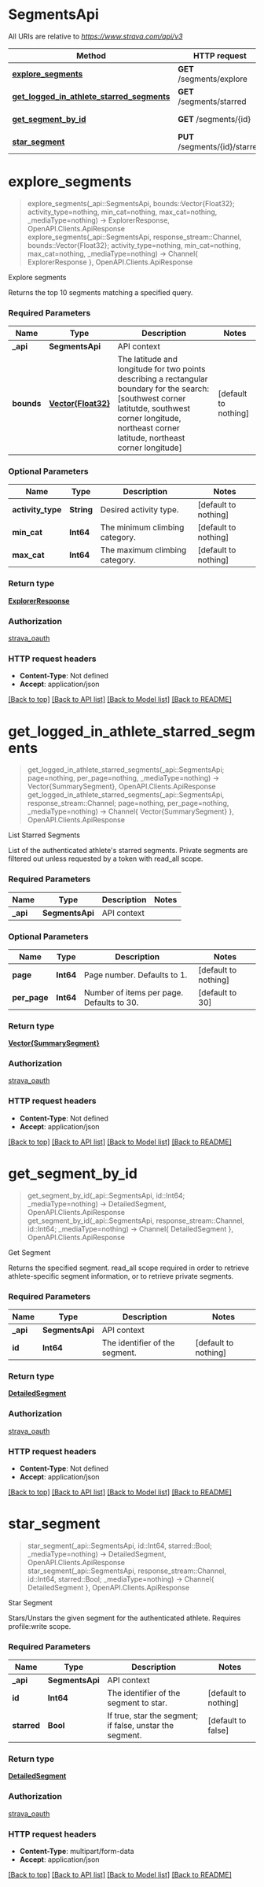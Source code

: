 # SegmentsApi

All URIs are relative to *https://www.strava.com/api/v3*

Method | HTTP request | Description
------------- | ------------- | -------------
[**explore_segments**](SegmentsApi.md#explore_segments) | **GET** /segments/explore | Explore segments
[**get_logged_in_athlete_starred_segments**](SegmentsApi.md#get_logged_in_athlete_starred_segments) | **GET** /segments/starred | List Starred Segments
[**get_segment_by_id**](SegmentsApi.md#get_segment_by_id) | **GET** /segments/{id} | Get Segment
[**star_segment**](SegmentsApi.md#star_segment) | **PUT** /segments/{id}/starred | Star Segment


# **explore_segments**
> explore_segments(_api::SegmentsApi, bounds::Vector{Float32}; activity_type=nothing, min_cat=nothing, max_cat=nothing, _mediaType=nothing) -> ExplorerResponse, OpenAPI.Clients.ApiResponse <br/>
> explore_segments(_api::SegmentsApi, response_stream::Channel, bounds::Vector{Float32}; activity_type=nothing, min_cat=nothing, max_cat=nothing, _mediaType=nothing) -> Channel{ ExplorerResponse }, OpenAPI.Clients.ApiResponse

Explore segments

Returns the top 10 segments matching a specified query.

### Required Parameters

Name | Type | Description  | Notes
------------- | ------------- | ------------- | -------------
 **_api** | **SegmentsApi** | API context | 
**bounds** | [**Vector{Float32}**](Float32.md)| The latitude and longitude for two points describing a rectangular boundary for the search: [southwest corner latitutde, southwest corner longitude, northeast corner latitude, northeast corner longitude] | [default to nothing]

### Optional Parameters

Name | Type | Description  | Notes
------------- | ------------- | ------------- | -------------
 **activity_type** | **String**| Desired activity type. | [default to nothing]
 **min_cat** | **Int64**| The minimum climbing category. | [default to nothing]
 **max_cat** | **Int64**| The maximum climbing category. | [default to nothing]

### Return type

[**ExplorerResponse**](ExplorerResponse.md)

### Authorization

[strava_oauth](../README.md#strava_oauth)

### HTTP request headers

 - **Content-Type**: Not defined
 - **Accept**: application/json

[[Back to top]](#) [[Back to API list]](../README.md#api-endpoints) [[Back to Model list]](../README.md#models) [[Back to README]](../README.md)

# **get_logged_in_athlete_starred_segments**
> get_logged_in_athlete_starred_segments(_api::SegmentsApi; page=nothing, per_page=nothing, _mediaType=nothing) -> Vector{SummarySegment}, OpenAPI.Clients.ApiResponse <br/>
> get_logged_in_athlete_starred_segments(_api::SegmentsApi, response_stream::Channel; page=nothing, per_page=nothing, _mediaType=nothing) -> Channel{ Vector{SummarySegment} }, OpenAPI.Clients.ApiResponse

List Starred Segments

List of the authenticated athlete's starred segments. Private segments are filtered out unless requested by a token with read_all scope.

### Required Parameters

Name | Type | Description  | Notes
------------- | ------------- | ------------- | -------------
 **_api** | **SegmentsApi** | API context | 

### Optional Parameters

Name | Type | Description  | Notes
------------- | ------------- | ------------- | -------------
 **page** | **Int64**| Page number. Defaults to 1. | [default to nothing]
 **per_page** | **Int64**| Number of items per page. Defaults to 30. | [default to 30]

### Return type

[**Vector{SummarySegment}**](SummarySegment.md)

### Authorization

[strava_oauth](../README.md#strava_oauth)

### HTTP request headers

 - **Content-Type**: Not defined
 - **Accept**: application/json

[[Back to top]](#) [[Back to API list]](../README.md#api-endpoints) [[Back to Model list]](../README.md#models) [[Back to README]](../README.md)

# **get_segment_by_id**
> get_segment_by_id(_api::SegmentsApi, id::Int64; _mediaType=nothing) -> DetailedSegment, OpenAPI.Clients.ApiResponse <br/>
> get_segment_by_id(_api::SegmentsApi, response_stream::Channel, id::Int64; _mediaType=nothing) -> Channel{ DetailedSegment }, OpenAPI.Clients.ApiResponse

Get Segment

Returns the specified segment. read_all scope required in order to retrieve athlete-specific segment information, or to retrieve private segments.

### Required Parameters

Name | Type | Description  | Notes
------------- | ------------- | ------------- | -------------
 **_api** | **SegmentsApi** | API context | 
**id** | **Int64**| The identifier of the segment. | [default to nothing]

### Return type

[**DetailedSegment**](DetailedSegment.md)

### Authorization

[strava_oauth](../README.md#strava_oauth)

### HTTP request headers

 - **Content-Type**: Not defined
 - **Accept**: application/json

[[Back to top]](#) [[Back to API list]](../README.md#api-endpoints) [[Back to Model list]](../README.md#models) [[Back to README]](../README.md)

# **star_segment**
> star_segment(_api::SegmentsApi, id::Int64, starred::Bool; _mediaType=nothing) -> DetailedSegment, OpenAPI.Clients.ApiResponse <br/>
> star_segment(_api::SegmentsApi, response_stream::Channel, id::Int64, starred::Bool; _mediaType=nothing) -> Channel{ DetailedSegment }, OpenAPI.Clients.ApiResponse

Star Segment

Stars/Unstars the given segment for the authenticated athlete. Requires profile:write scope.

### Required Parameters

Name | Type | Description  | Notes
------------- | ------------- | ------------- | -------------
 **_api** | **SegmentsApi** | API context | 
**id** | **Int64**| The identifier of the segment to star. | [default to nothing]
**starred** | **Bool**| If true, star the segment; if false, unstar the segment. | [default to false]

### Return type

[**DetailedSegment**](DetailedSegment.md)

### Authorization

[strava_oauth](../README.md#strava_oauth)

### HTTP request headers

 - **Content-Type**: multipart/form-data
 - **Accept**: application/json

[[Back to top]](#) [[Back to API list]](../README.md#api-endpoints) [[Back to Model list]](../README.md#models) [[Back to README]](../README.md)

